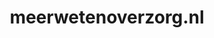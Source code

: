 ---
layout: post
title: "meerwetenoverzorg.nl"
internal_url: "/dutchgov/meerwetenoverzorg.nl.html"
subdomains_count: 2
all_subdomains_count: 10
urls_count: 2
ssl_rank: 0
http_rank: 75
url_link: /data/meerwetenoverzorg.nl/urls.txt
all_subdomains_link: /data/meerwetenoverzorg.nl/all_subdomains.txt
subdomains_link: /data/meerwetenoverzorg.nl/subdomains.txt
categories: dutchgov
---